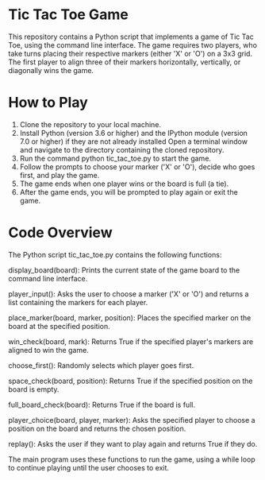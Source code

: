 # Tic Tac Toe Game
This repository contains a Python script that implements a game of Tic Tac Toe, using the command line interface. The game requires two players, who take turns placing their respective markers (either 'X' or 'O') on a 3x3 grid. The first player to align three of their markers horizontally, vertically, or diagonally wins the game.

# How to Play
1. Clone the repository to your local machine.
2. Install Python (version 3.6 or higher) and the IPython module (version 7.0 or higher) if they are not already installed
Open a terminal window and navigate to the directory containing the cloned repository.
3. Run the command python tic_tac_toe.py to start the game.
4. Follow the prompts to choose your marker ('X' or 'O'), decide who goes first, and play the game.
5. The game ends when one player wins or the board is full (a tie).
6. After the game ends, you will be prompted to play again or exit the game.

# Code Overview
The Python script tic_tac_toe.py contains the following functions:

display_board(board): Prints the current state of the game board to the command line interface.

player_input(): Asks the user to choose a marker ('X' or 'O') and returns a list containing the markers for each player.

place_marker(board, marker, position): Places the specified marker on the board at the specified position.

win_check(board, mark): Returns True if the specified player's markers are aligned to win the game.

choose_first(): Randomly selects which player goes first.

space_check(board, position): Returns True if the specified position on the board is empty.

full_board_check(board): Returns True if the board is full.

player_choice(board, player, marker): Asks the specified player to choose a position on the board and returns the chosen position.

replay(): Asks the user if they want to play again and returns True if they do.

The main program uses these functions to run the game, using a while loop to continue playing until the user chooses to exit.
